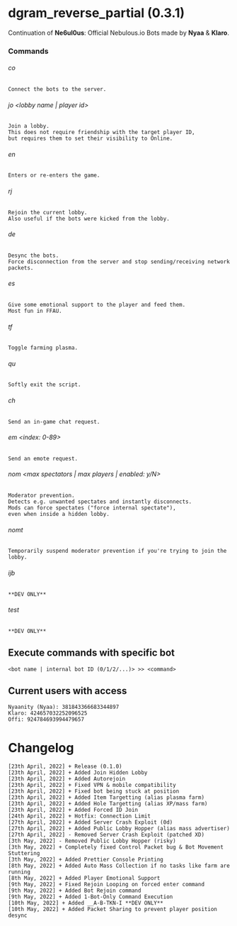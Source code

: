 # dgram_reverse_partial (0.3.1)
Continuation of **Ne6ul0us**: Official Nebulous.io Bots made by **Nyaa** &amp; **Klaro**.


### Commands
###### co
	Connect the bots to the server.


###### jo <lobby name | player id>
	Join a lobby.
	This does not require friendship with the target player ID,
	but requires them to set their visibility to Online.


###### en
	Enters or re-enters the game.


###### rj
	Rejoin the current lobby.
	Also useful if the bots were kicked from the lobby.


###### de
	Desync the bots.
	Force disconnection from the server and stop sending/receiving network packets.


###### es
	Give some emotional support to the player and feed them.
	Most fun in FFAU.


###### tf
	Toggle farming plasma.


###### qu
	Softly exit the script.


###### ch <message>
	Send an in-game chat request.


###### em <index: 0-89>
	Send an emote request.


###### nom <max spectators | max players | enabled: y/N>
	Moderator prevention.
	Detects e.g. unwanted spectates and instantly disconnects.
	Mods can force spectates ("force internal spectate"),
	even when inside a hidden lobby.


###### nomt <timeout>
	Temporarily suspend moderator prevention if you're trying to join the lobby.


###### ijb <token>
	**DEV ONLY**


###### test
	**DEV ONLY**


## Execute commands with specific bot
	<bot name | internal bot ID (0/1/2/...)> >> <command>


## Current users with access
	Nyaanity (Nyaa): 381843366683344897
	Klaro: 424657032252096525
	Offi: 924784693994479657


# Changelog
	[23th April, 2022] + Release (0.1.0)
	[23th April, 2022] + Added Join Hidden Lobby
	[23th April, 2022] + Added Autorejoin
	[23th April, 2022] + Fixed VPN & mobile compatibility
	[23th April, 2022] + Fixed bot being stuck at position
	[23th April, 2022] + Added Item Targetting (alias plasma farm)
	[23th April, 2022] + Added Hole Targetting (alias XP/mass farm)
	[23th April, 2022] + Added Forced ID Join
	[24th April, 2022] + Hotfix: Connection Limit
	[27th April, 2022] + Added Server Crash Exploit (0d)
	[27th April, 2022] + Added Public Lobby Hopper (alias mass advertiser)
	[27th April, 2022] - Removed Server Crash Exploit (patched XD)
	[3th May, 2022] - Removed Public Lobby Hopper (risky)
	[3th May, 2022] + Completely fixed Control Packet bug & Bot Movement Stuttering
	[3th May, 2022] + Added Prettier Console Printing
	[8th May, 2022] + Added Auto Mass Collection if no tasks like farm are running
	[8th May, 2022] + Added Player Emotional Support
	[9th May, 2022] + Fixed Rejoin Looping on forced enter command
	[9th May, 2022] + Added Bot Rejoin command
	[9th May, 2022] + Added 1-Bot-Only Command Execution
	[10th May, 2022] + Added __A-B-TKN-I **DEV ONLY**
	[10th May, 2022] + Added Packet Sharing to prevent player position desync

